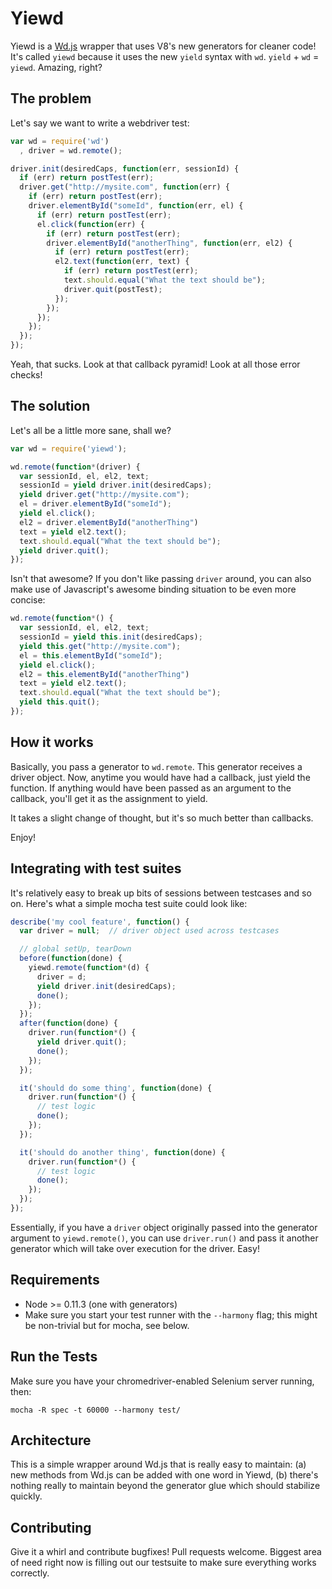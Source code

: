 Yiewd
=====

Yiewd is a [Wd.js](https://github.com/admc/wd) wrapper that uses V8's new
generators for cleaner code! It's called `yiewd` because it uses the new
`yield` syntax with `wd`. `yield` + `wd` = `yiewd`. Amazing, right?

The problem
-----------
Let's say we want to write a webdriver test:

```js
var wd = require('wd')
  , driver = wd.remote();

driver.init(desiredCaps, function(err, sessionId) {
  if (err) return postTest(err);
  driver.get("http://mysite.com", function(err) {
    if (err) return postTest(err);
    driver.elementById("someId", function(err, el) {
      if (err) return postTest(err);
      el.click(function(err) {
        if (err) return postTest(err);
        driver.elementById("anotherThing", function(err, el2) {
          if (err) return postTest(err);
          el2.text(function(err, text) {
            if (err) return postTest(err);
            text.should.equal("What the text should be");
            driver.quit(postTest);
          });
        });
      });
    });
  });
});
```

Yeah, that sucks. Look at that callback pyramid! Look at all those error checks!

The solution
------------

Let's all be a little more sane, shall we?

```js
var wd = require('yiewd');

wd.remote(function*(driver) {
  var sessionId, el, el2, text;
  sessionId = yield driver.init(desiredCaps);
  yield driver.get("http://mysite.com");
  el = driver.elementById("someId");
  yield el.click();
  el2 = driver.elementById("anotherThing")
  text = yield el2.text();
  text.should.equal("What the text should be");
  yield driver.quit();
});
```

Isn't that awesome? If you don't like passing `driver` around, you can also
make use of Javascript's awesome binding situation to be even more concise:

```js
wd.remote(function*() {
  var sessionId, el, el2, text;
  sessionId = yield this.init(desiredCaps);
  yield this.get("http://mysite.com");
  el = this.elementById("someId");
  yield el.click();
  el2 = this.elementById("anotherThing")
  text = yield el2.text();
  text.should.equal("What the text should be");
  yield this.quit();
});
```

How it works
------------

Basically, you pass a generator to `wd.remote`. This generator receives
a driver object. Now, anytime you would have had a callback, just yield the
function. If anything would have been passed as an argument to the callback,
you'll get it as the assignment to yield.

It takes a slight change of thought, but it's so much better than callbacks.

Enjoy!

Integrating with test suites
----------------------------

It's relatively easy to break up bits of sessions between testcases and so on. Here's what a simple mocha test suite could look like:

```js
describe('my cool feature', function() {
  var driver = null;  // driver object used across testcases

  // global setUp, tearDown
  before(function(done) {
    yiewd.remote(function*(d) {
      driver = d;
      yield driver.init(desiredCaps);
      done();
    });
  });
  after(function(done) {
    driver.run(function*() {
      yield driver.quit();
      done();
    });
  });

  it('should do some thing', function(done) {
    driver.run(function*() {
      // test logic
      done();
    });
  });

  it('should do another thing', function(done) {
    driver.run(function*() {
      // test logic
      done();
    });
  });
});
```

Essentially, if you have a `driver` object originally passed into the generator
argument to `yiewd.remote()`, you can use `driver.run()` and pass it another
generator which will take over execution for the driver. Easy!

Requirements
------------
* Node &gt;= 0.11.3 (one with generators)
* Make sure you start your test runner with the `--harmony` flag; this might
  be non-trivial but for mocha, see below.

Run the Tests
-----
Make sure you have your chromedriver-enabled Selenium server running, then:

```
mocha -R spec -t 60000 --harmony test/
```

Architecture
------------
This is a simple wrapper around Wd.js that is really easy to maintain: (a) new
methods from Wd.js can be added with one word in Yiewd, (b) there's nothing
really to maintain beyond the generator glue which should stabilize quickly.

Contributing
------------
Give it a whirl and contribute bugfixes! Pull requests welcome. Biggest area of
need right now is filling out our testsuite to make sure everything works
correctly.
